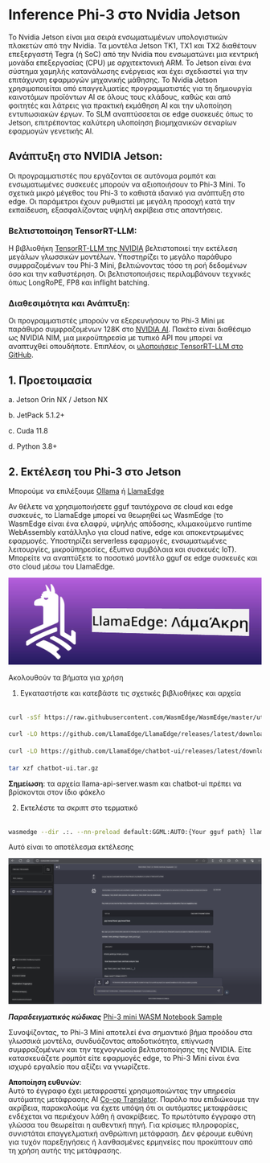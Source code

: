 <!--
CO_OP_TRANSLATOR_METADATA:
{
  "original_hash": "be4101a30d98e95a71d42c276e8bcd37",
  "translation_date": "2025-07-16T20:42:29+00:00",
  "source_file": "md/01.Introduction/03/Jetson_Inference.md",
  "language_code": "el"
}
-->
# **Inference Phi-3 στο Nvidia Jetson**

Το Nvidia Jetson είναι μια σειρά ενσωματωμένων υπολογιστικών πλακετών από την Nvidia. Τα μοντέλα Jetson TK1, TX1 και TX2 διαθέτουν επεξεργαστή Tegra (ή SoC) από την Nvidia που ενσωματώνει μια κεντρική μονάδα επεξεργασίας (CPU) με αρχιτεκτονική ARM. Το Jetson είναι ένα σύστημα χαμηλής κατανάλωσης ενέργειας και έχει σχεδιαστεί για την επιτάχυνση εφαρμογών μηχανικής μάθησης. Το Nvidia Jetson χρησιμοποιείται από επαγγελματίες προγραμματιστές για τη δημιουργία καινοτόμων προϊόντων AI σε όλους τους κλάδους, καθώς και από φοιτητές και λάτρεις για πρακτική εκμάθηση AI και την υλοποίηση εντυπωσιακών έργων. Το SLM αναπτύσσεται σε edge συσκευές όπως το Jetson, επιτρέποντας καλύτερη υλοποίηση βιομηχανικών σεναρίων εφαρμογών γενετικής AI.

## Ανάπτυξη στο NVIDIA Jetson:
Οι προγραμματιστές που εργάζονται σε αυτόνομα ρομπότ και ενσωματωμένες συσκευές μπορούν να αξιοποιήσουν το Phi-3 Mini. Το σχετικά μικρό μέγεθος του Phi-3 το καθιστά ιδανικό για ανάπτυξη στο edge. Οι παράμετροι έχουν ρυθμιστεί με μεγάλη προσοχή κατά την εκπαίδευση, εξασφαλίζοντας υψηλή ακρίβεια στις απαντήσεις.

### Βελτιστοποίηση TensorRT-LLM:
Η βιβλιοθήκη [TensorRT-LLM της NVIDIA](https://github.com/NVIDIA/TensorRT-LLM?WT.mc_id=aiml-138114-kinfeylo) βελτιστοποιεί την εκτέλεση μεγάλων γλωσσικών μοντέλων. Υποστηρίζει το μεγάλο παράθυρο συμφραζομένων του Phi-3 Mini, βελτιώνοντας τόσο τη ροή δεδομένων όσο και την καθυστέρηση. Οι βελτιστοποιήσεις περιλαμβάνουν τεχνικές όπως LongRoPE, FP8 και inflight batching.

### Διαθεσιμότητα και Ανάπτυξη:
Οι προγραμματιστές μπορούν να εξερευνήσουν το Phi-3 Mini με παράθυρο συμφραζομένων 128K στο [NVIDIA AI](https://www.nvidia.com/en-us/ai-data-science/generative-ai/). Πακέτο είναι διαθέσιμο ως NVIDIA NIM, μια μικροϋπηρεσία με τυπικό API που μπορεί να αναπτυχθεί οπουδήποτε. Επιπλέον, οι [υλοποιήσεις TensorRT-LLM στο GitHub](https://github.com/NVIDIA/TensorRT-LLM).

## **1. Προετοιμασία**

a. Jetson Orin NX / Jetson NX

b. JetPack 5.1.2+

c. Cuda 11.8

d. Python 3.8+

## **2. Εκτέλεση του Phi-3 στο Jetson**

Μπορούμε να επιλέξουμε [Ollama](https://ollama.com) ή [LlamaEdge](https://llamaedge.com)

Αν θέλετε να χρησιμοποιήσετε gguf ταυτόχρονα σε cloud και edge συσκευές, το LlamaEdge μπορεί να θεωρηθεί ως WasmEdge (το WasmEdge είναι ένα ελαφρύ, υψηλής απόδοσης, κλιμακούμενο runtime WebAssembly κατάλληλο για cloud native, edge και αποκεντρωμένες εφαρμογές. Υποστηρίζει serverless εφαρμογές, ενσωματωμένες λειτουργίες, μικροϋπηρεσίες, έξυπνα συμβόλαια και συσκευές IoT). Μπορείτε να αναπτύξετε το ποσοτικό μοντέλο gguf σε edge συσκευές και στο cloud μέσω του LlamaEdge.

![llamaedge](../../../../../translated_images/llamaedge.e9d6ff96dff11cf729d0c895601ffb284d46998dd44022f5a3ebd3745c91e7db.el.jpg)

Ακολουθούν τα βήματα για χρήση

1. Εγκαταστήστε και κατεβάστε τις σχετικές βιβλιοθήκες και αρχεία

```bash

curl -sSf https://raw.githubusercontent.com/WasmEdge/WasmEdge/master/utils/install.sh | bash -s -- --plugin wasi_nn-ggml

curl -LO https://github.com/LlamaEdge/LlamaEdge/releases/latest/download/llama-api-server.wasm

curl -LO https://github.com/LlamaEdge/chatbot-ui/releases/latest/download/chatbot-ui.tar.gz

tar xzf chatbot-ui.tar.gz

```

**Σημείωση**: τα αρχεία llama-api-server.wasm και chatbot-ui πρέπει να βρίσκονται στον ίδιο φάκελο

2. Εκτελέστε τα σκριπτ στο τερματικό

```bash

wasmedge --dir .:. --nn-preload default:GGML:AUTO:{Your gguf path} llama-api-server.wasm -p phi-3-chat

```

Αυτό είναι το αποτέλεσμα εκτέλεσης

![llamaedgerun](../../../../../translated_images/llamaedgerun.bed921516c9a821cf23486eee46e18241c442f862976040c2681b36b905125a6.el.png)

***Παραδειγματικός κώδικας*** [Phi-3 mini WASM Notebook Sample](https://github.com/Azure-Samples/Phi-3MiniSamples/tree/main/wasm)

Συνοψίζοντας, το Phi-3 Mini αποτελεί ένα σημαντικό βήμα προόδου στα γλωσσικά μοντέλα, συνδυάζοντας αποδοτικότητα, επίγνωση συμφραζομένων και την τεχνογνωσία βελτιστοποίησης της NVIDIA. Είτε κατασκευάζετε ρομπότ είτε εφαρμογές edge, το Phi-3 Mini είναι ένα ισχυρό εργαλείο που αξίζει να γνωρίζετε.

**Αποποίηση ευθυνών**:  
Αυτό το έγγραφο έχει μεταφραστεί χρησιμοποιώντας την υπηρεσία αυτόματης μετάφρασης AI [Co-op Translator](https://github.com/Azure/co-op-translator). Παρόλο που επιδιώκουμε την ακρίβεια, παρακαλούμε να έχετε υπόψη ότι οι αυτόματες μεταφράσεις ενδέχεται να περιέχουν λάθη ή ανακρίβειες. Το πρωτότυπο έγγραφο στη γλώσσα του θεωρείται η αυθεντική πηγή. Για κρίσιμες πληροφορίες, συνιστάται επαγγελματική ανθρώπινη μετάφραση. Δεν φέρουμε ευθύνη για τυχόν παρεξηγήσεις ή λανθασμένες ερμηνείες που προκύπτουν από τη χρήση αυτής της μετάφρασης.